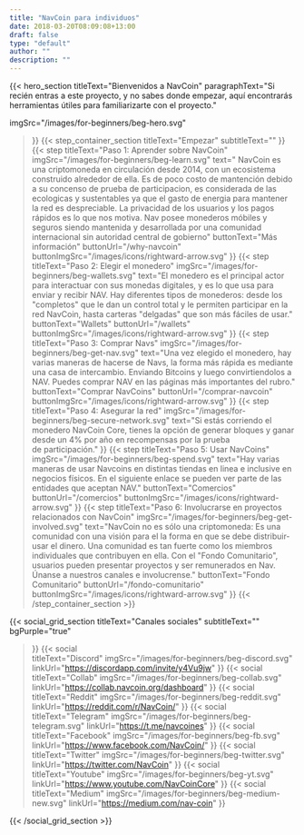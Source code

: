 ```yaml
---
title: "NavCoin para individuos"
date: 2018-03-20T08:09:08+13:00
draft: false
type: "default"
author: ""
description: ""
---
```

{{< hero_section
titleText="Bienvenidos a NavCoin"
paragraphText="Si recién entras a este proyecto, y no sabes donde empezar, aquí encontrarás herramientas útiles para familiarizarte con el&nbsp;proyecto."


imgSrc="/images/for-beginners/beg-hero.svg"
>}}
{{< step_container_section 
    titleText="Empezar"
    subtitleText=""
>}}
  {{< step 
      titleText="Paso 1: Aprender sobre NavCoin"
      imgSrc="/images/for-beginners/beg-learn.svg"
      text=" NavCoin es una criptomoneda en circulación desde 2014, con un ecosistema construido alrededor de ella. Es de poco costo de mantención debido a su concenso de prueba de participacion, es considerada de las ecologicas y sustentables ya que el gasto de energia para mantener la red es despreciable. La privacidad de los usuarios y los pagos rápidos es lo que nos motiva. Nav posee monederos móbiles y seguros siendo mantenida y desarrollada por una comunidad internacional sin autoridad central de&nbsp;gobierno"
      buttonText="Más información"
      buttonUrl="/why-navcoin"
      buttonImgSrc="/images/icons/rightward-arrow.svg"
  >}}
  {{< step 
      titleText="Paso 2: Elegir el monedero"
      imgSrc="/images/for-beginners/beg-wallets.svg"
      text="El monedero es el principal actor para interactuar con sus monedas digitales, y es lo que usa para enviar y recibir NAV. Hay diferentes tipos de monederos: desde los &#34;completos&#34; que le dan un control total y le permiten participar en la red NavCoin, hasta carteras &#34;delgadas&#34; que son más fáciles de&nbsp;usar."
      buttonText="Wallets"
      buttonUrl="/wallets"
      buttonImgSrc="/images/icons/rightward-arrow.svg"
  >}}
  {{< step
      titleText="Paso 3: Comprar Navs"
      imgSrc="/images/for-beginners/beg-get-nav.svg"
      text="Una vez elegido el monedero, hay varias maneras de hacerse de Navs, la forma más rápida es mediante una casa de intercambio. Enviando Bitcoins y luego convirtiendolos a NAV. Puedes comprar NAV en las páginas más importantes del rubro."
      buttonText="Comprar NavCoins"
      buttonUrl="/comprar-navcoin"
      buttonImgSrc="/images/icons/rightward-arrow.svg"
  >}}
  {{< step
      titleText="Paso 4: Asegurar la red"
      imgSrc="/images/for-beginners/beg-secure-network.svg"
      text="Si estás corriendo el monedero NavCoin Core, tienes la opción de generar bloques y ganar desde un 4% por año en recompensas por la prueba de&nbsp;participación."
  >}}
  {{< step
      titleText="Paso 5: Usar NavCoins"
      imgSrc="/images/for-beginners/beg-spend.svg"
      text="Hay varias maneras de usar Navcoins en distintas tiendas en linea e inclusive en negocios físicos. En el siguiente enlace se pueden ver parte de las entidades que aceptan&nbsp;NAV."
      buttonText="Comercios"
      buttonUrl="/comercios"
      buttonImgSrc="/images/icons/rightward-arrow.svg"
  >}}
  {{< step
      titleText="Paso 6: Involucrarse en proyectos relacionados con NavCoin"
      imgSrc="/images/for-beginners/beg-get-involved.svg"
      text="NavCoin no es sólo una criptomoneda: Es una comunidad con una visión para el la forma en que se debe distribuir-usar el dinero. Una comunidad es tan fuerte como los miembros individuales que contribuyen en ella. Con el &#34;Fondo Comunitario&#34;, usuarios pueden presentar proyectos y ser remunerados en Nav. Únanse a nuestros canales e&nbsp;involucrense."
      buttonText="Fondo Comunitario"
      buttonUrl="/fondo-comunitario"
      buttonImgSrc="/images/icons/rightward-arrow.svg"
  >}}
{{< /step_container_section >}}

{{< social_grid_section 
    titleText="Canales sociales"
    subtitleText=""
    bgPurple="true"
>}}
    {{< social                 
    titleText="Discord"
    imgSrc="/images/for-beginners/beg-discord.svg"
    linkUrl="https://discordapp.com/invite/y4Vu9jw"
>}}
{{< social                 
    titleText="Collab"
    imgSrc="/images/for-beginners/beg-collab.svg"
    linkUrl="https://collab.navcoin.org/dashboard"
>}}
{{< social                 
    titleText="Reddit"
    imgSrc="/images/for-beginners/beg-reddit.svg"
    linkUrl="https://reddit.com/r/NavCoin/"
>}}
{{< social                 
    titleText="Telegram"
    imgSrc="/images/for-beginners/beg-telegram.svg"
    linkUrl="https://t.me/navcoines"
>}}
{{< social                 
    titleText="Facebook"
    imgSrc="/images/for-beginners/beg-fb.svg"
    linkUrl="https://www.facebook.com/NavCoin/"
>}}
{{< social                 
    titleText="Twitter"
    imgSrc="/images/for-beginners/beg-twitter.svg"
    linkUrl="https://twitter.com/NavCoin"
>}}
{{< social                 
    titleText="Youtube"
    imgSrc="/images/for-beginners/beg-yt.svg"
    linkUrl="https://www.youtube.com/NavCoinCore"
>}}
{{< social                 
    titleText="Medium"
    imgSrc="/images/for-beginners/beg-medium-new.svg"
    linkUrl="https://medium.com/nav-coin"
>}}

{{< /social_grid_section >}}
